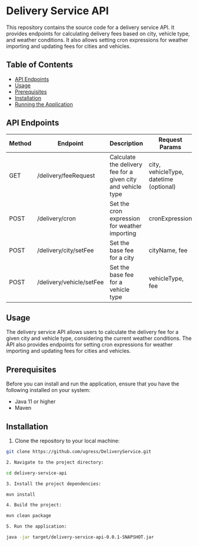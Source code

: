 # Delivery Service API

This repository contains the source code for a delivery service API. It provides endpoints for calculating delivery fees based on city, vehicle type, and weather conditions. It also allows setting cron expressions for weather importing and updating fees for cities and vehicles.

## Table of Contents

- [API Endpoints](#api-endpoints)
- [Usage](#usage)
- [Prerequisites](#prerequisites)
- [Installation](#installation)
- [Running the Application](#running-the-application)

## API Endpoints

| Method | Endpoint                    | Description                                                  | Request Params          | Example                           |
|--------|-----------------------------|--------------------------------------------------------------|-------------------------|-----------------------------------|
| GET    | /delivery/feeRequest        | Calculate the delivery fee for a given city and vehicle type | city, vehicleType, datetime (optional) | /delivery/feeRequest?city=Tallinn&vehicleType=Scooter&datetime=2023-03-26T15:30:00Z |
| POST   | /delivery/cron              | Set the cron expression for weather importing                | cronExpression          | /delivery/cron?cronExpression=0 0 * * *            |
| POST   | /delivery/city/setFee       | Set the base fee for a city                                  | cityName, fee           | /delivery/city/setFee?cityName=Tallinn&fee=5.0        |
| POST   | /delivery/vehicle/setFee    | Set the base fee for a vehicle type                          | vehicleType, fee        | /delivery/vehicle/setFee?vehicleType=Scooter&fee=2.0  |

## Usage

The delivery service API allows users to calculate the delivery fee for a given city and vehicle type, considering the current weather conditions. The API also provides endpoints for setting cron expressions for weather importing and updating fees for cities and vehicles.

## Prerequisites

Before you can install and run the application, ensure that you have the following installed on your system:

- Java 11 or higher
- Maven

## Installation

1. Clone the repository to your local machine:

```bash
git clone https://github.com/ugress/DeliveryService.git

2. Navigate to the project directory:

cd delivery-service-api

3. Install the project dependencies:

mvn install

4. Build the project:

mvn clean package

5. Run the application:

java -jar target/delivery-service-api-0.0.1-SNAPSHOT.jar
